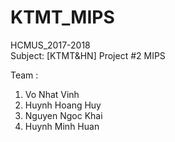 # KTMT_MIPS
HCMUS_2017-2018 <br/>
Subject: [KTMT&HN]
Project #2 MIPS

Team :
1. Vo Nhat Vinh
2. Huynh Hoang Huy
3. Nguyen Ngoc Khai
4. Huynh Minh Huan
